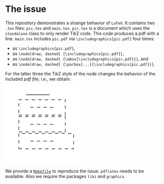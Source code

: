 # The issue

This repository demonstrates a strange behavior of `LaTeX`. It contains two
`.tex` files: `pic.tex` and `main.tex`. `pic.tex` is a document which uses the
`standalone` class to only render TikZ code. This code produces a pdf with a
line. `main.tex` includes `pic.pdf` via `\includegraphics{pic.pdf}` four times:

* as `\includegraphics{pic.pdf}`,
* as `\node[draw, dashed] {\includegraphics{pic.pdf}}`,
* as `\node[draw, dashed] {\mbox{\includegraphics{pic.pdf}}}`, and
* as `\node[draw, dashed] {\parbox{...}{\includegraphics{pic.pdf}}}`.

For the latter three the TikZ style of the node changes the behavior of the
included *pdf file*; i.e., we obtain:

![illustration of the issue](./main.png)

We provide a [`Makefile`](./Makefile) to reproduce the issue. `pdflatex` needs
to be available. Also we require the packages `tikz` and `graphicx`.
